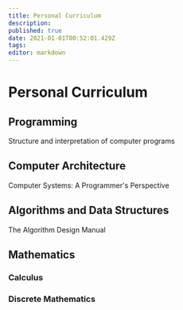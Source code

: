 ```yaml
---
title: Personal Curriculum
description: 
published: true
date: 2021-01-01T00:52:01.429Z
tags: 
editor: markdown
---
```


# Personal Curriculum

## Programming

Structure and interpretation of computer programs

## Computer Architecture
Computer Systems: A Programmer's Perspective

## Algorithms and Data Structures
The Algorithm Design Manual

## Mathematics 
### Calculus 
### Discrete Mathematics